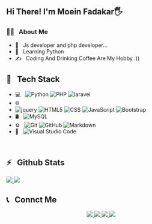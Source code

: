 <h2>Hi There! I'm Moein Fadakar🖐</h2>

<h3>👨‍💻 &nbsp; About Me</h3>

- 🤔 &nbsp; Js developer and php developer...
- 🌱 &nbsp; Learning Python
- ✍️ &nbsp; Coding And Drinking Coffee Are My Hobby :))

<h2>🔧 &nbsp; Tech Stack</h2>

- 💻 &nbsp;
  ![Python](https://img.shields.io/badge/-Python-333333?style=flat&logo=python)
  ![PHP](https://img.shields.io/badge/PHP-?style=flat&logo=php)
  ![laravel](https://img.shields.io/badge/laravel-?style=flat&logo=laravel)
- 🌐 &nbsp;
-   ![jquery](https://img.shields.io/badge/jquery?style=flat&logo=jquery)
  ![HTML5](https://img.shields.io/badge/-HTML5-333333?style=flat&logo=HTML5)
  ![CSS](https://img.shields.io/badge/-CSS-333333?style=flat&logo=CSS3&logoColor=1572B6)
  ![JavaScript](https://img.shields.io/badge/-JavaScript-333333?style=flat&logo=javascript)
  ![Bootstrap](https://img.shields.io/badge/-Bootstrap-333333?style=flat&logo=bootstrap&logoColor=563D7C)
- 🛢 &nbsp;
  ![MySQL](https://img.shields.io/badge/-MySQL-333333?style=flat&logo=mysql)
- ⚙️ &nbsp;
  ![Git](https://img.shields.io/badge/-Git-333333?style=flat&logo=git)
  ![GitHub](https://img.shields.io/badge/-GitHub-333333?style=flat&logo=github)
  ![Markdown](https://img.shields.io/badge/-Markdown-333333?style=flat&logo=markdown)
- 🔧 &nbsp;
  ![Visual Studio Code](https://img.shields.io/badge/-Visual%20Studio%20Code-333333?style=flat&logo=visual-studio-code&logoColor=007ACC)

<br />

<h2>⚡️ &nbsp; Github Stats</h2>

<a href="https://github.com/moeinfadakar">
  <img src="https://github-readme-stats.vercel.app/api?username=moeinfadakar&show_icons=true&theme=radical" />
  <img src="https://github-readme-stats.vercel.app/api/top-langs/?username=moeinfadakar" />
</a>

<h2>📞 &nbsp; Connct Me </h2>

<p align="center">
  <a href="https://moeinfadakar.ir/">
    <img src="https://img.shields.io/badge/Website-www.moeinfadakar.ir-blue?style=flat&logo=google-chrome" />
  </a>
  <a href="https://instagram.com/moeinfdkr/">
    <img src="https://img.shields.io/badge/Instagram-moeinfdkr?style=flat&logo=instagram" />
  </a>
  <a href="https://t.me/Moein23445">
    <img src="https://img.shields.io/badge/Telegram-@Moein23445?style=flat&logo=telegram" />
  </a>
  <a href="linkedin.com/in/moein-fadakar-974327293">
    <img src="https://img.shields.io/badge/linkdin-moein-fadakar-blue?style=flat&logo=linkdin" />
  </a>
</p>

<br />


